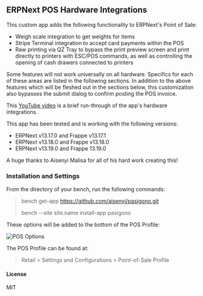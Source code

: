 ## ERPNext POS Hardware Integrations

This custom app adds the following functionality to ERPNext's Point of Sale:

- Weigh scale integration to get weights for items
- Stripe Terminal integration to accept card payments within the POS
- Raw printing via QZ Tray to bypass the print preview screen and print directly to printers with ESC/POS commands, as well as controlling the opening of cash drawers connected to printers

Some features will not work universally on all hardware. Specifics for each of these areas are listed in the following sections. In addition to the above features which will be fleshed out in the sections below, this customization also bypasses the submit dialog to confirm posting the POS invoice.

This [YouTube video](https://www.youtube.com/watch?v=RRqSBRsqLQs) is a brief run-through of the app's hardware integrations.

This app has been tested and is working with the following versions:

- ERPNext v13.17.0 and Frappe v13.17.1
- ERPNext v13.18.0 and Frappe v13.18.0
- ERPNext v13.19.0 and Frappe 13.19.0

A huge thanks to Aisenyi Malisa for all of his hard work creating this!

### Installation and Settings

From the directory of your bench, run the following commands:

> bench get-app https://github.com/aisenyi/pasigono.git
>
> bench --site site.name install-app pasigono

These options will be added to the bottom of the POS Profile:

![POS Options](/pasigono/pasigono/public/images/1.PNG)

The POS Profile can be found at:

> Retail > Settings and Configurations > Point-of-Sale Profile

#### License

MIT
